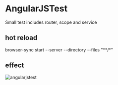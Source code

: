 # AngularJSTest
Small test includes router, scope and service


## hot reload
browser-sync start --server --directory --files "**/*"

## effect

![angularjstest](https://user-images.githubusercontent.com/19919389/34066516-bfb47450-e1dd-11e7-8dbc-097a00408382.gif)
